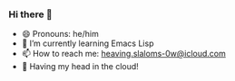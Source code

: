 ### Hi there 👋
- 😄 Pronouns: he/him
- 🌱 I’m currently learning Emacs Lisp
- 📫 How to reach me: heaving.slaloms-0w@icloud.com
- :blue_heart: Having my head in the cloud!

<!--
**paulmeier/paulmeier** is a ✨ _special_ ✨ repository because its `README.md` (this file) appears on your GitHub profile.

Here are some ideas to get you started:

- 🔭 I’m currently working on ...
- 🌱 I’m currently learning ...
- 👯 I’m looking to collaborate on ...
- 🤔 I’m looking for help with ...
- 💬 Ask me about ...
- 📫 How to reach me: ...
- 😄 Pronouns: ...
- ⚡ Fun fact: ...
- :link: ENS: ...
-->

